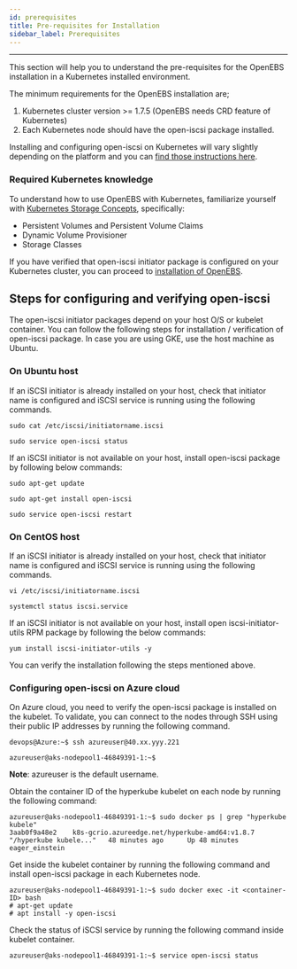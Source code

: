 ```yaml
---
id: prerequisites
title: Pre-requisites for Installation
sidebar_label: Prerequisites
---
```


------

This section will help you to understand the pre-requisites for the OpenEBS installation in a Kubernetes installed environment.

The minimum requirements for the OpenEBS installation are;

1.  Kubernetes cluster version >= 1.7.5 (OpenEBS needs CRD feature of Kubernetes)
2.  Each Kubernetes node should have the open-iscsi package installed. 


Installing and configuring open-iscsi on Kubernetes will vary slightly depending on the platform and you can [find those instructions here](#iSCSIConfig). 



### Required Kubernetes knowledge

To understand how to use OpenEBS with Kubernetes, familiarize yourself with [Kubernetes Storage Concepts](https://kubernetes.io/docs/concepts/storage/persistent-volumes/), specifically:

- Persistent Volumes and Persistent Volume Claims
- Dynamic Volume Provisioner
- Storage Classes




If you have verified that open-iscsi initiator package is configured on your Kubernetes cluster, you can proceed to [installation of OpenEBS](/docs/installation.html). 

<a name="iSCSIConfig"></a>

## Steps for configuring and verifying open-iscsi 

The open-iscsi initiator packages depend on your host O/S or kubelet container. You can follow the following steps for installation / verification of open-iscsi package. In case you are using GKE, use the host machine as Ubuntu. 

### On Ubuntu host

If an iSCSI initiator is already installed on your host, check that initiator name is configured and iSCSI service is running using the following commands.

```
sudo cat /etc/iscsi/initiatorname.iscsi
```

```
sudo service open-iscsi status
```

If an iSCSI initiator is not available on your host, install open-iscsi package by following below commands: 

```
sudo apt-get update
```

```
sudo apt-get install open-iscsi
```



```
sudo service open-iscsi restart
```



### On CentOS host

If an iSCSI initiator is already installed on your host, check that initiator name is configured and iSCSI service is running using the following commands.

```
vi /etc/iscsi/initiatorname.iscsi
```

```
systemctl status iscsi.service
```

If an iSCSI initiator is not available on your host, install open iscsi-initiator-utils RPM package by following the below commands: 

```
yum install iscsi-initiator-utils -y
```

You can verify the installation following the steps mentioned above. 

<a name="Azure"></a>

### Configuring open-iscsi on Azure cloud

On Azure cloud, you need to verify the open-iscsi package is installed on the kubelet. To validate, you can connect to the nodes through SSH using their public IP addresses by running the following command.

```
devops@Azure:~$ ssh azureuser@40.xx.yyy.221

azureuser@aks-nodepool1-46849391-1:~$
```

 **Note**: azureuser is the default username.

Obtain the container ID of the hyperkube kubelet on each node by running the following command:

```
azureuser@aks-nodepool1-46849391-1:~$ sudo docker ps | grep "hyperkube kubele" 
3aab0f9a48e2    k8s-gcrio.azureedge.net/hyperkube-amd64:v1.8.7   "/hyperkube kubele..."   48 minutes ago      Up 48 minutes                           eager_einstein
```

Get inside the kubelet container by running the following command and install open-iscsi package in each Kubernetes node.

```
azureuser@aks-nodepool1-46849391-1:~$ sudo docker exec -it <container-ID> bash
# apt-get update
# apt install -y open-iscsi

```

Check the status of iSCSI service by running the following command inside kubelet container.

```
azureuser@aks-nodepool1-46849391-1:~$ service open-iscsi status
```


<!-- Hotjar Tracking Code for https://docs.openebs.io -->
<script>
   (function(h,o,t,j,a,r){
       h.hj=h.hj||function(){(h.hj.q=h.hj.q||[]).push(arguments)};
       h._hjSettings={hjid:785693,hjsv:6};
       a=o.getElementsByTagName('head')[0];
       r=o.createElement('script');r.async=1;
       r.src=t+h._hjSettings.hjid+j+h._hjSettings.hjsv;
       a.appendChild(r);
   })(window,document,'https://static.hotjar.com/c/hotjar-','.js?sv=');
</script>
